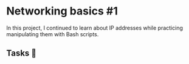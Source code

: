 # Networking basics #1

In this project, I continued to learn about IP addresses while practicing manipulating them with Bash scripts.

## Tasks 📃
